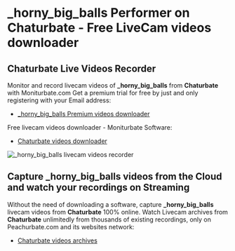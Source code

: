 # _horny_big_balls Performer on Chaturbate - Free LiveCam videos downloader

## Chaturbate Live Videos Recorder

Monitor and record livecam videos of **_horny_big_balls** from **Chaturbate** with Moniturbate.com
Get a premium trial for free by just and only registering with your Email address:
* [_horny_big_balls Premium videos downloader](https://moniturbate.com/request-demo-licence-key.html)

Free livecam videos downloader - Moniturbate Software:
* [Chaturbate videos downloader](https://moniturbate.com/moniturbate-download-software.html)

![_horny_big_balls livecam videos recorder](https://peachurnet.com/templates/moniturbate-software.png)


## Capture _horny_big_balls videos from the Cloud and watch your recordings on Streaming

Without the need of downloading a software, capture **_horny_big_balls** livecam videos from **Chaturbate** 100% online.
Watch Livecam archives from **Chaturbate** unlimitedly from thousands of existing recordings, only on Peachurbate.com and its websites network:
* [Chaturbate videos archives](https://peachurnet.com/)